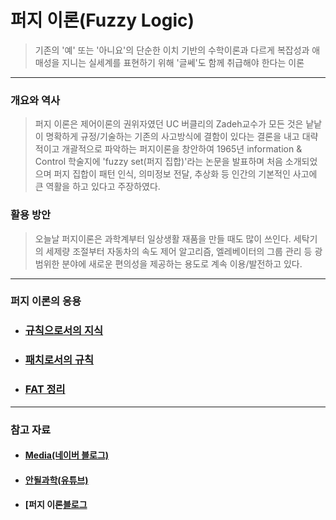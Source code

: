 # 퍼지 이론(Fuzzy Logic)
> 기존의 '예' 또는 '아니요'의 단순한 이치 기반의 수학이론과 다르게 복잡성과 애매성을 지니는 실세계를 표현하기 위해 '글쎄'도 함께 취급해야 한다는 이론
***
### 개요와 역사
>  퍼지 이론은 제어이론의 권위자였던 UC 버클리의 Zadeh교수가 모든 것은 낱낱이 명확하게 규정/기술하는 기존의 사고방식에 결함이 있다는 결론을 내고 대략적이고 개괄적으로 파악하는 퍼지이론을 창안하여 1965년 information & Control 학술지에 'fuzzy set(퍼지 집합)'라는 논문을 발표하며 처음 소개되었으며 퍼지 집합이 패턴 인식, 의미정보 전달, 추상화 등 인간의 기본적인 사고에 큰 역활을 하고 있다고 주장하였다.

### 활용 방안
>  오늘날 퍼지이론은 과학계부터 일상생활 재품을 만들 때도 많이 쓰인다. 세탁기의 세제량 조절부터 자동차의 속도 제어 알고리즘, 엘레베이터의 그룹 관리 등 광범위한 분야에 새로운 편의성을 제공하는 용도로 계속 이용/발전하고 있다.
***
### 퍼지 이론의 응용
* ### [규칙으로서의 지식]()
* ### [패치로서의 규칙]()
* ### [FAT 정리]()

***
### 참고 자료
* #### [Media(네이버 블로그)](https://m.blog.naver.com/mage7th/221384922387)
* #### [안될과학(유튜브)](https://www.youtube.com/watch?v=FHLGycMrmLw&t=515s)
* #### [퍼지 이론[블로그](https://happy8earth.tistory.com/501)
